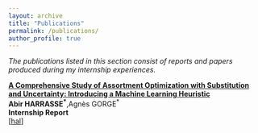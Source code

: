 ```yaml
---
layout: archive
title: "Publications"
permalink: /publications/
author_profile: true
---
```


*The publications listed in this section consist of reports and papers produced during my internship experiences.*


**[A Comprehensive Study of Assortment Optimization with Substitution and Uncertainty: Introducing a Machine Learning Heuristic]([https://arxiv.org/abs/2407.18158](https://hal.science/hal-04182275))** \
**Abir HARRASSE<sup>\*</sup>**,Agnès GORGE<sup>\*</sup> \
**Internship Report** \
[[hal]([https://arxiv.org/abs/2407.18158](https://hal.science/hal-04182275))]
